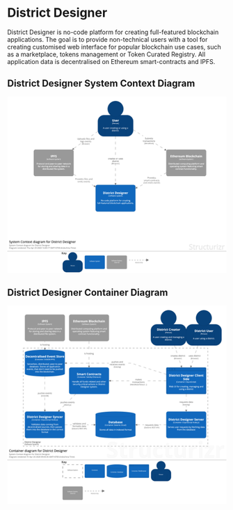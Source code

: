 # District Designer
District Designer is no-code platform for creating full-featured blockchain applications. The goal is to provide non-technical users with a tool for creating customised web interface for popular blockchain use cases, such as a marketplace, tokens management or Token Curated Registry. All application data is decentralised on Ethereum smart-contracts and IPFS.

## District Designer System Context Diagram
![District Designer System Context Diagram](https://github.com/district0x/district-designer/blob/master/diagrams/district_designer_01_context.png)

## District Designer Container Diagram
![District Designer Container Diagram](https://github.com/district0x/district-designer/blob/master/diagrams/district_designer_02_container.png)
